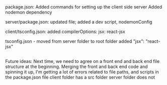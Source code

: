 ## 
package.json: Added commands for setting up the client side server 
Added nodemon dependency 

server/package.json: updated file; added a dev script, nodemonConfig

client/tsconfig.json: added compilerOptions: jsx: react-jsx 

tsconfig.json - moved from server folder to root folder
added "jsx": "react-jsx"



##
Future ideas:
Next time, we need to agree on a front end and back end file structure at the beginning.  Merging the front and back end code and spinning it up, I'm getting a lot of errors related to file paths, and scripts in the package.json file 
client folder has a src folder
server folder does not 
